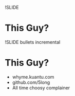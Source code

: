 !SLIDE
# This Guy?

!SLIDE bullets incremental
# This Guy?

* whyme.kuantu.com
* github.com/5long
* All time choosy complainer
